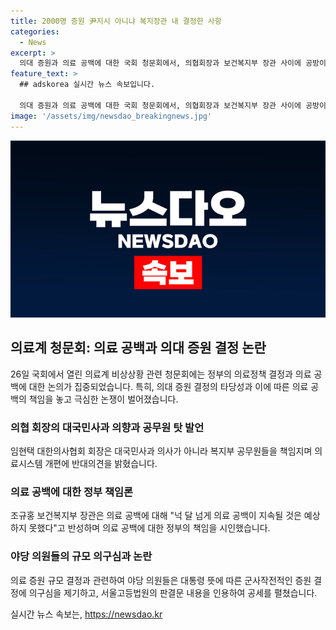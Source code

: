 ```yaml
---
title: 2000명 증원 尹지시 아니냐 복지장관 내 결정한 사항
categories:
  - News
excerpt: >
  의대 증원과 의료 공백에 대한 국회 청문회에서, 의협회장과 보건복지부 장관 사이에 공방이 벌어졌다. 야당 의원들은 대통령의 지시로 의대 증원이 결정된 것이 아니냐는 의혹을 제기했고, 정부의 의료 공백 책임론도 논란이 되었다. 또한, 의협회장은 복지부 공무원들의 결정으로 의료시스템이 손상되었다며 사과를 거부하고, 휴진을 다시 추진할 의사를 밝히기도 했다. 이에 대해 논쟁이 일었다.
feature_text: >
  ## adskorea 실시간 뉴스 속보입니다.

  의대 증원과 의료 공백에 대한 국회 청문회에서, 의협회장과 보건복지부 장관 사이에 공방이 벌어졌다. 야당 의원들은 대통령의 지시로 의대 증원이 결정된 것이 아니냐는 의혹을 제기했고, 정부의 의료 공백 책임론도 논란이 되었다. 또한, 의협회장은 복지부 공무원들의 결정으로 의료시스템이 손상되었다며 사과를 거부하고, 휴진을 다시 추진할 의사를 밝히기도 했다. 이에 대해 논쟁이 일었다.
image: '/assets/img/newsdao_breakingnews.jpg'
---
```


<p><img src="/assets/img/newsdao_breakingnews.jpg" alt="adskorea 속보" /></p>

<h2 data-ke-size="size26">의료계 청문회: 의료 공백과 의대 증원 결정 논란</h2>

<p data-ke-size="size16">26일 국회에서 열린 의료계 비상상황 관련 청문회에는 정부의 의료정책 결정과 의료 공백에 대한 논의가 집중되었습니다. 특히, 의대 증원 결정의 타당성과 이에 따른 의료 공백의 책임을 놓고 극심한 논쟁이 벌어졌습니다.</p>

<h3 data-ke-size="size24">의협 회장의 대국민사과 의향과 공무원 탓 발언</h3>

<p data-ke-size="size16">임현택 대한의사협회 회장은 대국민사과 의사가 아니라 복지부 공무원들을 책임지며 의료시스템 개편에 반대의견을 밝혔습니다.</p>

<h3 data-ke-size="size24">의료 공백에 대한 정부 책임론</h3>

<p data-ke-size="size16">조규홍 보건복지부 장관은 의료 공백에 대해 "넉 달 넘게 의료 공백이 지속될 것은 예상하지 못했다"고 반성하며 의료 공백에 대한 정부의 책임을 시인했습니다.</p>

<h3 data-ke-size="size24">야당 의원들의 규모 의구심과 논란</h3>

<p data-ke-size="size16">의료 증원 규모 결정과 관련하여 야당 의원들은 대통령 뜻에 따른 군사작전적인 증원 결정에 의구심을 제기하고, 서울고등법원의 판결문 내용을 인용하여 공세를 펼쳤습니다. </p>
실시간 뉴스 속보는, <a href="https://newsdao.kr" rel="dofollow">https://newsdao.kr</a>


